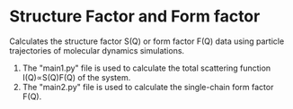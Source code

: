 # Structure Factor and Form factor



Calculates the structure factor S(Q) or form factor F(Q) data using particle trajectories of molecular dynamics simulations.

1. The "main1.py" file is used to calculate the total scattering function I(Q)∝S(Q)F(Q) of the system.
2. The "main2.py" file is used to calculate the single-chain form factor F(Q).
